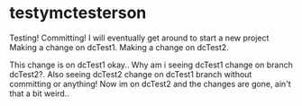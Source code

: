 testymctesterson
================

Testing! Committing!
I will eventually get around to start a new project
Making a change on dcTest1.
Making a change on dcTest2.

This change is on dcTest1 okay..
Why am i seeing dcTest1 change on branch dcTest2?.
Also seeing dcTest2 change on dcTest1 branch without committing or anything!
Now im on dcTest2 and the changes are gone, ain't that a bit weird..
